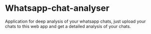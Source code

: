 # Whatsapp-chat-analyser
Application for deep analysis of your whatsapp chats, just upload your chats to this web app and get a detailed analysis of your chats.

